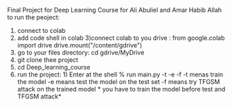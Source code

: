 Final Project for Deep Learning Course for Ali Abuliel and Amar Habib Allah 
to run the peoject:
  1) connect to colab
  2) add code shell in colab 
  3)connect colab to you drive : 
                from google.colab import drive
                drive.mount("/content/gdrive")
  4) go to your files directory: cd gdrive/MyDrive
  5) git clone thee project
  6) cd Deep_learning_course
  7) run the project:
          1) Enter at the shell % run main.py -t -e -f
                -t menas train the model
                -e means test the model on the test set
                -f means try TFGSM attack on the trained model 
                * you have to train the model before test and TFGSM attack*
